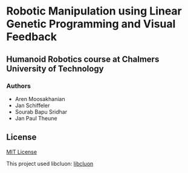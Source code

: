 # Robotic Manipulation using Linear Genetic Programming and Visual Feedback

## Humanoid Robotics course at Chalmers University of Technology

### Authors 

* Aren Moosakhanian 
* Jan Schiffeler
* Sourab Bapu Sridhar
* Jan Paul Theune 


## License

[MIT License](LICENSE)

This project used libcluon:
[libcluon](LICENSE_LIBCLUON)
